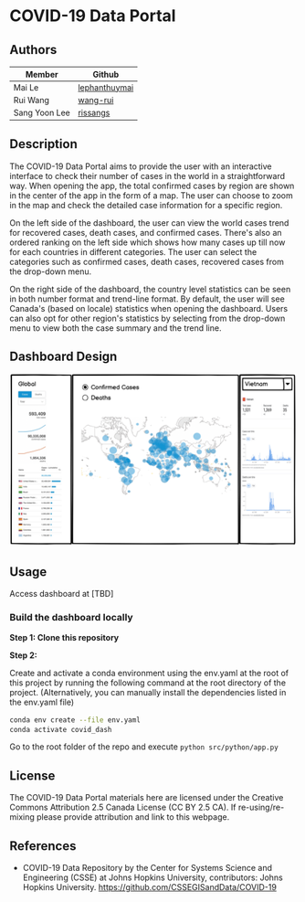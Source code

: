 # COVID-19 Data Portal

## Authors

| Member        | Github                                            |
|---------------|---------------------------------------------------|
| Mai Le        | [lephanthuymai](https://github.com/lephanthuymai) |
| Rui Wang      | [wang-rui](https://github.com/wang-rui)           |
| Sang Yoon Lee | [rissangs](https://github.com/rissangs)           |

## Description

The COVID-19 Data Portal aims to provide the user with an interactive interface to check their number of cases in the world in a straightforward way. When opening the app, the total confirmed cases by region are shown in the center of the app in the form of a map. The user can choose to zoom in the map and check the detailed case information for a specific region.

On the left side of the dashboard, the user can view the world cases trend for recovered cases, death cases, and confirmed cases. There's also an ordered ranking on the left side which shows how many cases up till now for each countries in different categories. The user can select the categories such as confirmed cases, death cases, recovered cases from the drop-down menu.

On the right side of the dashboard, the country level statistics can be seen in both number format and trend-line format. By default, the user will see Canada's (based on locale) statistics when opening the dashboard. Users can also opt for other region's statistics by selecting from the drop-down menu to view both the case summary and the trend line.

## Dashboard Design

![](docs/images/dashboad_sketch.png)

## Usage

Access dashboard at [TBD]

### Build the dashboard locally

**Step 1: Clone this repository**

**Step 2:**

Create and activate a conda environment using the env.yaml at the root of this project by running the following command at the root directory of the project. (Alternatively, you can manually install the dependencies listed in the env.yaml file)

```bash
conda env create --file env.yaml
conda activate covid_dash
```

Go to the root folder of the repo and execute `python src/python/app.py`

## License

The COVID-19 Data Portal materials here are licensed under the Creative Commons Attribution 2.5 Canada License (CC BY 2.5 CA). If re-using/re-mixing please provide attribution and link to this webpage.

## References

-   COVID-19 Data Repository by the Center for Systems Science and Engineering (CSSE) at Johns Hopkins University, contributors: Johns Hopkins University. <https://github.com/CSSEGISandData/COVID-19>
